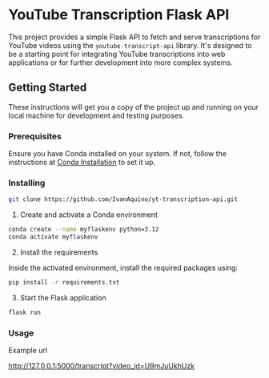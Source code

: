 # YouTube Transcription Flask API

This project provides a simple Flask API to fetch and serve transcriptions for YouTube videos using the `youtube-transcript-api` library. It's designed to be a starting point for integrating YouTube transcriptions into web applications or for further development into more complex systems.

## Getting Started

These instructions will get you a copy of the project up and running on your local machine for development and testing purposes.

### Prerequisites

Ensure you have Conda installed on your system. If not, follow the instructions at [Conda Installation](https://docs.conda.io/projects/conda/en/latest/user-guide/install/index.html) to set it up.

### Installing

```bash
git clone https://github.com/IvanAquino/yt-transcription-api.git
```

1. Create and activate a Conda environment

```bash
conda create --name myflaskenv python=3.12
conda activate myflaskenv
```

2. Install the requirements

Inside the activated environment, install the required packages using:

```bash
pip install -r requirements.txt
```

3. Start the Flask application

```bash
flask run
```

### Usage

Example url

http://127.0.0.1:5000/transcript?video_id=U9mJuUkhUzk

